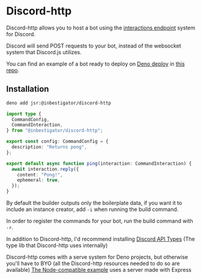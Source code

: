 # Discord-http

Discord-http allows you to host a bot using the
[interactions endpoint](https://discord.com/developers/docs/interactions/overview#configuring-an-interactions-endpoint-url)
system for Discord.

Discord will send POST requests to your bot, instead of the websocket system
that Discord.js utilizes.

You can find an example of a bot ready to deploy on
[Deno deploy](https://deno.com/deploy) in
[this repo](https://github.com/Inbestigator/discord-http-example).

## Installation

```bash
deno add jsr:@inbestigator/discord-http
```

```ts
import type {
  CommandConfig,
  CommandInteraction,
} from "@inbestigator/discord-http";

export const config: CommandConfig = {
  description: "Returns pong",
};

export default async function ping(interaction: CommandInteraction) {
  await interaction.reply({
    content: "Pong!",
    ephemeral: true,
  });
}
```

By default the builder outputs only the boilerplate data, if you want it to
include an instance creator, add `-i` when running the build command.

In order to register the commands for your bot, run the build command with `-r`.

In addition to Discord-http, I'd recommend installing
[Discord API Types](https://www.npmjs.com/package/discord-api-types) (The type
lib that Discord-http uses internally)

Discord-http comes with a serve system for Deno projects, but otherwise you'll
have to BYO (all the Discord-http resources needed to do so are available)
[The Node-compatible example](https://github.com/Inbestigator/discord-http-example/tree/node)
uses a server made with Express

